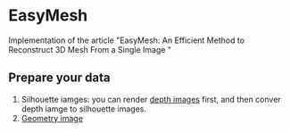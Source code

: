 # EasyMesh
Implementation of the article "EasyMesh: An Efficient Method to Reconstruct 3D Mesh From a Single Image "

## Prepare your data
1. Silhouette iamges: you can render [depth images](https://github.com/tasx0823/render-depth-image) first, and then conver depth iamge to silhouette images.
2. [Geometry image](https://github.com/sinhayan/surfnet)



